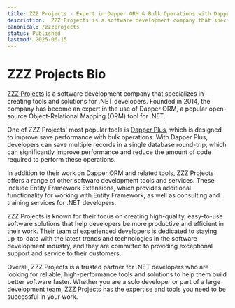 ```yaml
---
title: ZZZ Projects - Expert in Dapper ORM & Bulk Operations with Dapper Plus
description:  ZZZ Projects is a software development company that specializes in creating tools and solutions for .NET developers. With a focus on Dapper ORM and related technologies, their popular Dapper Plus tool improves saving performance with bulk operations. Trust ZZZ Projects for high-quality, easy-to-use software solutions that help developers be more productive and efficient in their work.
canonical: /zzzprojects
status: Published
lastmod: 2025-06-15
---
```


# ZZZ Projects Bio

[ZZZ Projects](https://zzzprojects.com/) is a software development company that specializes in creating tools and solutions for .NET developers. Founded in 2014, the company has become an expert in the use of Dapper ORM, a popular open-source Object-Relational Mapping (ORM) tool for .NET.

One of ZZZ Projects' most popular tools is [Dapper Plus](https://dapper-plus.net/), which is designed to improve save performance with bulk operations. With Dapper Plus, developers can save multiple records in a single database round-trip, which can significantly improve performance and reduce the amount of code required to perform these operations.

In addition to their work on Dapper ORM and related tools, ZZZ Projects offers a range of other software development tools and services. These include Entity Framework Extensions, which provides additional functionality for working with Entity Framework, as well as consulting and training services for .NET developers.

ZZZ Projects is known for their focus on creating high-quality, easy-to-use software solutions that help developers be more productive and efficient in their work. Their team of experienced developers is dedicated to staying up-to-date with the latest trends and technologies in the software development industry, and they are committed to providing exceptional support and service to their customers.

Overall, ZZZ Projects is a trusted partner for .NET developers who are looking for reliable, high-performance tools and solutions to help them build better software faster. Whether you are a solo developer or part of a large development team, ZZZ Projects has the expertise and tools you need to be successful in your work.